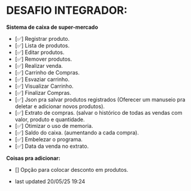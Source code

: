 # DESAFIO INTEGRADOR:
**Sistema de caixa de super-mercado**
* [✅] Registrar produto.
* [✅] Lista de produtos.
* [✅] Editar produtos.
* [✅] Remover produtos.
* [✅] Realizar venda.
* [✅] Carrinho de Compras.
* [✅] Esvaziar carrinho.
* [✅] Visualizar Carrinho.
* [✅] Finalizar Compras.
* [✅] Json pra salvar produtos registrados (Oferecer um manuseio pra deletar e adicionar novos produtos).
* [✅] Extrato de compras. (salvar o histórico de todas as vendas com valor, produto e quantidade.
* [✅] Otimizar o uso de memoria.
* [✅] Saldo do caixa. (aumentando a cada compra).
* [✅] Embelezar o programa.
* [✅] Data da venda no extrato.

**Coisas pra adicionar:**
* [] Opção para colocar desconto em produtos.


* last updated 20/05/25 19:24
